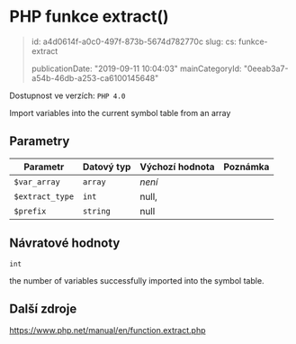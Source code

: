 PHP funkce extract()
====================

> id: a4d0614f-a0c0-497f-873b-5674d782770c
> slug:
> 	cs: funkce-extract
>
> publicationDate: "2019-09-11 10:04:03"
> mainCategoryId: "0eeab3a7-a54b-46db-a253-ca6100145648"

Dostupnost ve verzích: `PHP 4.0`

Import variables into the current symbol table from an array


Parametry
--------------

| Parametr | Datový typ | Výchozí hodnota | Poznámka |
|-----|-----|-----|-----|
| `$var_array` | `array` | *není* |  |
| `$extract_type` | `int` | null, |  |
| `$prefix` | `string` | null |  |


Návratové hodnoty
----------------

`int`

the number of variables successfully imported into the symbol
table.

Další zdroje
------------

https://www.php.net/manual/en/function.extract.php
